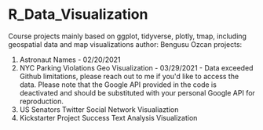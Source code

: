 # R_Data_Visualization
Course projects mainly based on ggplot, tidyverse, plotly, tmap, including geospatial data and map visualizations
author: Bengusu Ozcan
projects:
1) Astronaut Names - 02/20/2021
2) NYC Parking Violations Geo Visualization - 03/29/2021 - Data exceeded Github limitations, please reach out to me if you'd like to access the data. Please note that the Google API provided in the code is deactivated and should be substituted with your personal Google API for reproduction.
3) US Senators Twitter Social Network Visualiaztion
4) Kickstarter Project Success Text Analysis Visualization
